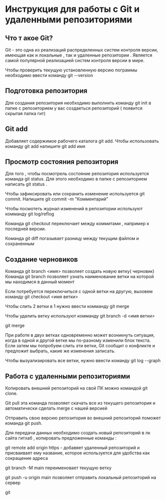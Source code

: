 # Инструкция для работы с Git и удаленными репозиториями

## Что т акое Git?
Git - это одна из реализаций распределенных систем контроля версии, имеющая как и локальные , так и удаленные репозитории . Является самой популярной реализацией систем контроля версии в мире.

Чтобы проверить текущую установленную версию пограммы необходимо ввести команду git --version

## Подготовка репозитория 
Для создания репозитория необходимо выполнить команду git init в папке с репозиторием у вас создаеться репозиторий ( появится скрытая папка гит)



## Git add
Добавляет содержимое рабочего каталога  git add. Чтобы использовать команду git add напишите git add имя

## Просмотр состояния репозитория 
Для того , чтобы посмотрель состояние репозитория используется команда git status. Для этого необходимо в папке с репозиторием написать git status .

Чтобы зафиксировать или сохранить изменение используется git commit. Напишите git commit -m "Комментарий"

Чтобы посмотеть журнал изменений в репозитории используют комманду git log/reflog

Команда git checkout переключает между коммитами , например к последней версии.


Команда git diff погазывает разницу между текущим файлом и сохраненным

##  Создание черновиков ##
Команда git branch  <имя> позволяет создать новую ветку( черновик)
Команда git branch позволяет узнать наименование ветки на которой мы находимся в данный момент

Если потребуется переключиться с одной ветки
на другую, вызовем команду git checkout <имя
ветки>

Чтобы слить 2 ветки в 1 нужно ввести комманду git merge

Чтобы удалить ветку используют комманду git branch -d <имя ветки>

git merge

При работе в двух ветках одновременно может
возникнуть ситуация, когда в одной и другой
ветке мы по-разному изменили блок текста.
Если затем мы попробуем слить эти ветки, Git
сообщит о конфликте и предложит выбрать,
какие же изменения записать. 

Чтобы вызуализировать все ветки, нужно ввести команду git log --graph


## Работа с удаленными репозиториями ##



Копировать внешний репозиторий на свой ПК можно командой git clone.

Git pull эта команда позволяет скачать все 
из текущего репозитория и автоматически
сделать merge с нашей версией

Отправить свою версию репозитория во
внешний репозиторий поможет команда git
push.

Для передачи данных необходимо создать новый репозиторий в лк сайта гитхаб
, копировать предложенные команды :

git remote add origin https - добавяет удаленный репозиторий и присваивает ему название, которое используется для удобства как сокращение адреса

git branch -M main
переименовает текущую ветку

git push -u origin main позволяет отправить локальный репозиторий на сервер


git



